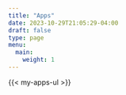 ```yaml
---
title: "Apps"
date: 2023-10-29T21:05:29-04:00
draft: false
type: page
menu:
  main:
    weight: 1
---
```


{{< my-apps-ul >}}
